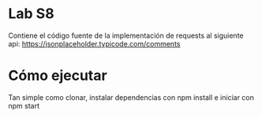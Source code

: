 # Lab S8
Contiene el código fuente de la implementación de requests al siguiente api: https://jsonplaceholder.typicode.com/comments

# Cómo ejecutar
Tan simple como clonar, instalar dependencias con npm install e iniciar con npm start
